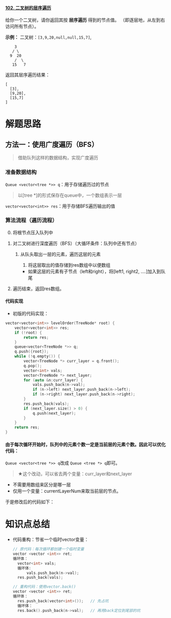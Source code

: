 #### [102. 二叉树的层序遍历](https://leetcode-cn.com/problems/binary-tree-level-order-traversal/)

给你一个二叉树，请你返回其按 **层序遍历** 得到的节点值。 （即逐层地，从左到右访问所有节点）。

 

**示例：**
二叉树：`[3,9,20,null,null,15,7]`,

```
    3
   / \
  9  20
    /  \
   15   7
```

返回其层序遍历结果：

```
[
  [3],
  [9,20],
  [15,7]
]
```

# 解题思路

## 方法一：使用广度遍历（BFS）

> 借助队列这样的数据结构，实现广度遍历

### 准备数据结构

`Queue <vector<tree *>> q`：用于存储遍历过的节点

> 以[tree *]的形式保存在queue中，一个数组表示一层

`vector<vector<int>> res`：用于存储BFS遍历输出的值

### 算法流程（遍历流程）

0. 将根节点压入队列中

1. 对二叉树进行深度遍历（BFS）（大循环条件：队列中还有节点）

   1. 从队头取出一层的元素，遍历这层的元素

      1. 将这层取出的值存储到res数组中以便数组

      - 如果这层的元素有子节点（left和right），将[left1, right2, ....]加入到队尾

2. 遍历结束，返回res数组。

#### 代码实现

- 初版的代码实现：

```c++
vector<vector<int>> levelOrder(TreeNode* root) {
    vector<vector<int>> res;
    if (!root) {
        return res;
    }
    queue<vector<TreeNode *>> q;
    q.push({root});
    while (!q.empty()) {
        vector<TreeNode *> curr_layer = q.front();
        q.pop();
        vector<int> vals;
        vector<TreeNode *> next_layer;
        for (auto &n:curr_layer) {
            vals.push_back(n->val);
            if (n->left) next_layer.push_back(n->left);
            if (n->right) next_layer.push_back(n->right);
        }
        res.push_back(vals);
        if (next_layer.size() > 0) {
            q.push(next_layer);
        }
    }
    return res;
}
```

#### 由于每次循环开始时，队列中的元素个数一定是当前层的元素个数。因此可以优化代码：

`Queue <vector<tree *>> q`改成 `Queue <tree *> q`即可。

> ★这个改动，可以省去两个变量：curr_layer和next_layer

- 不需要用数组来区分是哪一层
- 仅用一个变量：currentLayerNum来取当前层的节点。

于是修改后的代码如下：





# 知识点总结

- 代码重构：节省一个临时vector变量：

  ```c++
  // 原代码：每次循环都创建一个临时变量
  vector <vector <int>> ret;
  循环体：
    vector<int> vals;
  	循环体:
  		vals.push_back(n->val);
  	res.push_back(vals);
  
  // 重构代码：使用vector.back()
  vector <vector <int>> ret;
  循环体：
    res.push_back(vector<int>());	// 先占坑
  	循环体：
  	res.back().push_back(n->val);	// 再用back定位到尾部的坑
  ```



